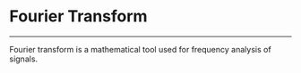 # Fourier Transform
---
Fourier transform is a mathematical tool used for frequency analysis of signals.